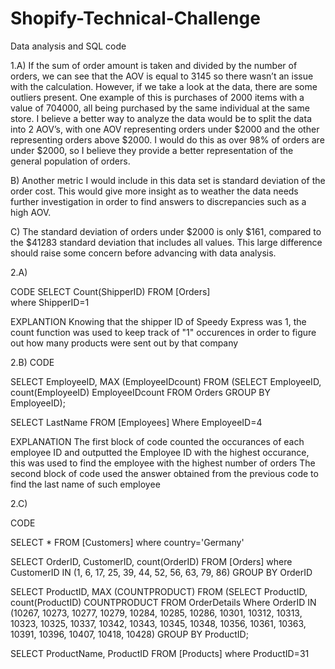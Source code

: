 # Shopify-Technical-Challenge
Data analysis and SQL code

1.A) If the sum of order amount is taken and divided by the number of orders, we can see that the AOV is equal to 3145 so there wasn’t an issue with the calculation. However, if we take a look at the data, there are some outliers present. One example of this is purchases of 2000 items with a value of 704000, all being purchased by the same individual at the same store. I believe a better way to analyze the data would be to split the data into 2 AOV’s, with one AOV representing orders under $2000 and the other representing orders above $2000. I would do this as over 98% of orders are under $2000, so I believe they provide a better representation of the general population of orders.

B) Another metric I would include in this data set is standard deviation of the order cost. This would give more insight as to weather the data needs further investigation in order to find answers to discrepancies such as a high AOV.

C) The standard deviation of orders under $2000 is only $161, compared to the $41283 standard deviation that includes all values. This large difference should raise some concern before advancing with data analysis.

2.A)

CODE
SELECT Count(ShipperID) FROM [Orders]                                                                                                    
where ShipperID=1

EXPLANTION
Knowing that the shipper ID of Speedy Express was 1, the count function was used to keep track of "1" occurences in order to figure out how many products were sent out by that company  

2.B)
CODE

SELECT EmployeeID, MAX (EmployeeIDcount)
FROM (SELECT EmployeeID, count(EmployeeID) EmployeeIDcount
FROM Orders
GROUP BY EmployeeID); 

SELECT LastName FROM [Employees] 
Where EmployeeID=4

EXPLANATION
The first block of code counted the occurances of each employee ID and outputted the Employee ID with the highest occurance, this was used to find the employee with the highest number of orders
The second block of code used the answer obtained from the previous code to find the last name of such employee

2.C)

CODE 

SELECT * FROM [Customers]
where country='Germany'

SELECT OrderID, CustomerID, count(OrderID) FROM [Orders]
where CustomerID IN (1, 6, 17, 25, 39, 44, 52, 56, 63, 79, 86) 
GROUP BY OrderID

SELECT ProductID, MAX (COUNTPRODUCT)
FROM (SELECT ProductID, count(ProductID) COUNTPRODUCT
FROM OrderDetails
Where OrderID IN (10267, 10273, 10277, 10279, 10284, 10285, 10286, 10301, 10312, 10313, 10323, 10325, 10337, 10342, 10343, 10345, 10348, 10356, 10361, 10363, 10391, 10396, 10407, 10418, 10428)
GROUP BY ProductID;

SELECT ProductName, ProductID FROM [Products]
where ProductID=31
